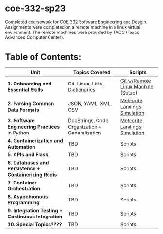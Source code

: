 # coe-332-sp23
  Completed coursework for COE 332 Software Engineering and Desgin. Assignments were completed on a remote machine in a linux virtual environment. The remote machines were provided by TACC (Texas Advanced Computer Center).

# Table of Contents:

| Unit            | Topics Covered   |     Scripts     |
|------------------|------------------|-----------------|
| **1. Onboarding and Essential Skills** | Git, Linux, Lists, Dictionaries | [Git w/Remote Linux Machine](./homework01) (Setup)
| **2. Parsing Common Data Formats**    | JSON, YAML, XML, CSV | [Meteorite Landings Simulation](./homework02/) |
| **3. Software Engineering Practices** in Python | DocStrings, Code Organization + Generalization | [Meteorite Landings Simulation](./homework02/)  |
| **4. Containerization and Automation**    | TBD    |  Scripts         |
| **5. APIs and Flask**                      | TBD    |  Scripts         |
| **6. Databases and Persistence + Containerizing Redis** | TBD |  Scripts         |
| **7. Container Orchestration**            | TBD    |  Scripts         |
| **8. Asynchronous Programming**           | TBD    |  Scripts         |
| **9. Integration Testing + Continuous Integration** | TBD |  Scripts         |
| **10. Special Topics????**                 | TBD    |  Scripts         |
